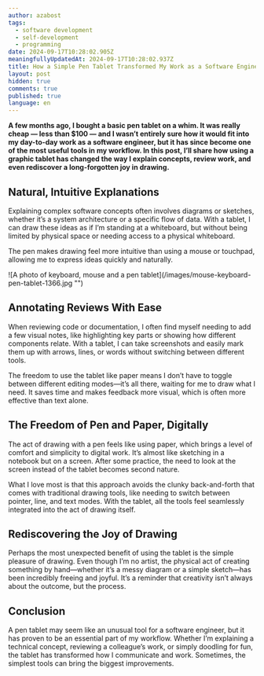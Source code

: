 ```yaml
---
author: azabost
tags:
  - software development
  - self-development
  - programming
date: 2024-09-17T10:28:02.905Z
meaningfullyUpdatedAt: 2024-09-17T10:28:02.937Z
title: How a Simple Pen Tablet Transformed My Work as a Software Engineer
layout: post
hidden: true
comments: true
published: true
language: en
---
```

**A few months ago, I bought a basic pen tablet on a whim. It was really cheap — less than $100 — and I wasn’t entirely sure how it would fit into my day-to-day work as a software engineer, but it has since become one of the most useful tools in my workflow. In this post, I’ll share how using a graphic tablet has changed the way I explain concepts, review work, and even rediscover a long-forgotten joy in drawing.**

## Natural, Intuitive Explanations

Explaining complex software concepts often involves diagrams or sketches, whether it’s a system architecture or a specific flow of data. With a tablet, I can draw these ideas as if I’m standing at a whiteboard, but without being limited by physical space or needing access to a physical whiteboard.

The pen makes drawing feel more intuitive than using a mouse or touchpad, allowing me to express ideas quickly and naturally.

<div className="image">![A photo of keyboard, mouse and a pen tablet](/images/mouse-keyboard-pen-tablet-1366.jpg "")</div>

## Annotating Reviews With Ease

When reviewing code or documentation, I often find myself needing to add a few visual notes, like highlighting key parts or showing how different components relate. With a tablet, I can take screenshots and easily mark them up with arrows, lines, or words without switching between different tools.

The freedom to use the tablet like paper means I don’t have to toggle between different editing modes—it’s all there, waiting for me to draw what I need. It saves time and makes feedback more visual, which is often more effective than text alone.

## The Freedom of Pen and Paper, Digitally

The act of drawing with a pen feels like using paper, which brings a level of comfort and simplicity to digital work. It’s almost like sketching in a notebook but on a screen. After some practice, the need to look at the screen instead of the tablet becomes second nature.

What I love most is that this approach avoids the clunky back-and-forth that comes with traditional drawing tools, like needing to switch between pointer, line, and text modes. With the tablet, all the tools feel seamlessly integrated into the act of drawing itself.

## Rediscovering the Joy of Drawing

Perhaps the most unexpected benefit of using the tablet is the simple pleasure of drawing. Even though I’m no artist, the physical act of creating something by hand—whether it’s a messy diagram or a simple sketch—has been incredibly freeing and joyful. It’s a reminder that creativity isn’t always about the outcome, but the process.

## Conclusion

A pen tablet may seem like an unusual tool for a software engineer, but it has proven to be an essential part of my workflow. Whether I’m explaining a technical concept, reviewing a colleague’s work, or simply doodling for fun, the tablet has transformed how I communicate and work. Sometimes, the simplest tools can bring the biggest improvements.